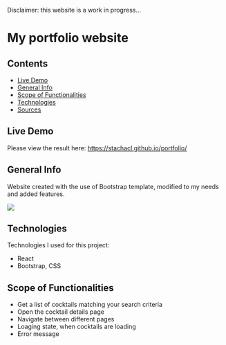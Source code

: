 Disclaimer: this website is a work in progress...

# My portfolio website

## Contents

- [Live Demo](#live-demo)
- [General Info](#general-info)
- [Scope of Functionalities](#scope-of-functionalities)
- [Technologies](#technologies)
- [Sources](#sources)

## Live Demo

Please view the result here:
https://stachacl.github.io/portfolio/

## General Info

Website created with the use of Bootstrap template, modified to my needs and added features.

<img src="https://ik.imagekit.io/stcl/github/stacha-website-card_5mlNlUyba.png?ik-sdk-version=javascript-1.4.3&updatedAt=1668423625349">

## Technologies

Technologies I used for this project:

- React
- Bootstrap, CSS

## Scope of Functionalities

- Get a list of cocktails matching your search criteria
- Open the cocktail details page
- Navigate between different pages
- Loaging state, when cocktails are loading
- Error message
